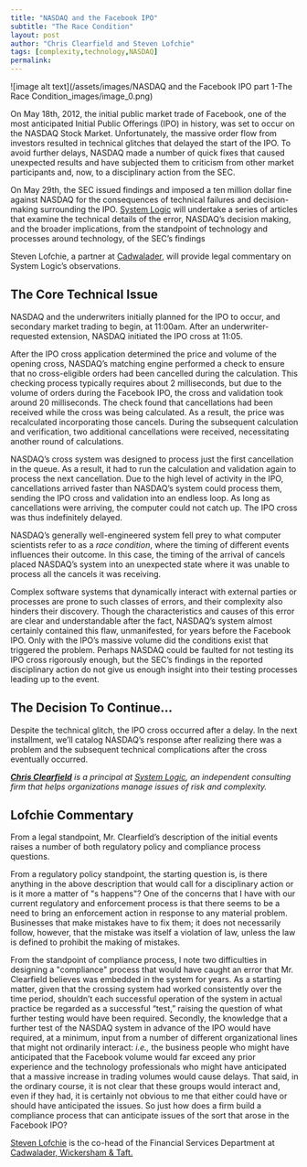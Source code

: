 ```yaml
---
title: "NASDAQ and the Facebook IPO"
subtitle: "The Race Condition"
layout: post
author: "Chris Clearfield and Steven Lofchie" 
tags: [complexity,technology,NASDAQ] 
permalink: 
---
```


![image alt text](/assets/images/NASDAQ and the Facebook IPO part 1-The Race Condition_images/image_0.png)

On May 18th, 2012, the initial public market trade of Facebook, one of the most anticipated Initial Public Offerings (IPO) in history, was set to occur on the NASDAQ Stock Market. Unfortunately, the massive order flow from investors resulted in technical glitches that delayed the start of the IPO.  To avoid further delays, NASDAQ made a number of quick fixes that caused unexpected results and have subjected them to criticism from other market participants and, now, to a disciplinary action from the SEC.

On May 29th, the SEC issued findings and imposed a ten million dollar fine against NASDAQ for the consequences of technical failures and decision-making surrounding the IPO. [System Logic](http://www.system-logic.com) will undertake a series of articles that examine the technical details of the error, NASDAQ’s decision making, and the broader implications, from the standpoint of technology and processes around technology, of the SEC’s findings

Steven Lofchie, a partner at [Cadwalader](http://www.cadwalader.com/thecabinet/), will provide legal commentary on System Logic’s observations.   

## The Core Technical Issue

NASDAQ and the underwriters initially planned for the IPO to occur, and secondary market trading to begin, at 11:00am. After an underwriter-requested extension, NASDAQ initiated the IPO cross at 11:05.

After the IPO cross application determined the price and volume of the opening cross, NASDAQ’s matching engine performed a check to ensure that no cross-eligible orders had been cancelled during the calculation. This checking process typically requires about 2 milliseconds, but due to the volume of orders during the Facebook IPO, the cross and validation took around 20 milliseconds. The check found that cancellations had been received while the cross was being calculated. As a result, the price was recalculated incorporating those cancels. During the subsequent calculation and verification, two additional cancellations were received, necessitating another round of calculations. 

NASDAQ’s cross system was designed to process just the first cancellation in the queue. As a result, it had to run the calculation and validation again to process the next cancellation. Due to the high level of activity in the IPO, cancellations arrived faster than NASDAQ’s system could process them, sending the IPO cross and validation into an endless loop. As long as cancellations were arriving, the computer could not catch up. The IPO  cross was thus indefinitely delayed.

NASDAQ’s generally well-engineered system fell prey to what computer scientists refer to as a *race condition*, where the timing of different events influences their outcome. In this case, the timing of the arrival of cancels placed NASDAQ’s system into an unexpected state where it was unable to process all the cancels it was receiving.

Complex software systems that dynamically interact with external parties or processes are prone to such classes of errors, and their complexity also hinders their discovery. Though the characteristics and causes of this error are clear and understandable after the fact, NASDAQ’s system almost certainly contained this flaw, unmanifested, for years before the Facebook IPO. Only with the IPO’s massive volume did the conditions exist that triggered the problem. Perhaps NASDAQ could be faulted for not testing its IPO cross rigorously enough, but the SEC’s findings in the reported disciplinary action do not give us enough insight into their testing processes leading up to the event.

## The Decision To Continue...

Despite the technical glitch, the IPO cross occurred after a delay. In the next installment, we’ll catalog NASDAQ’s response after realizing there was a problem and the subsequent technical complications after the cross eventually occurred. 

***[Chris Clearfield](http://www.system-logic.com/team/)** is a principal at [System Logic](http://www.system-logic.com), an independent consulting firm that helps organizations manage issues of risk and complexity.* 

## Lofchie Commentary

From a legal standpoint, Mr. Clearfield’s description of the initial events raises a number of both regulatory policy and compliance process questions.

From a regulatory policy standpoint, the starting question is, is there anything in the above description that would call for a disciplinary action or is it more a matter of "s happens"?  One of the concerns that I have with our current regulatory and enforcement process is that there seems to be a need to bring an enforcement action in response to any material problem.  Businesses that make mistakes have to fix them; it does not necessarily follow, however, that the mistake was itself a violation of law, unless the law is defined to prohibit the making of mistakes.  

From the standpoint of compliance process, I note two difficulties in designing a "compliance" process that would have caught an error that Mr. Clearfield believes was embedded in the system for years.  As a starting matter, given that the crossing system had worked consistently over the time period, shouldn’t each successful operation of the system in actual practice be regarded as a successful “test,”  raising the question of what further testing would have been required.  Secondly, the knowledge that a further test of the NASDAQ system in advance of the IPO would have required, at a minimum, input from a number of different organizational lines that might not ordinarily interact: *i.e.,* the business people who might have anticipated that the Facebook volume would far exceed any prior experience and the technology professionals who might have anticipated that a massive increase in trading volumes would cause delays.  That said, in the ordinary course, it is not clear that these groups would interact and, even if they had, it is certainly not obvious to me that either could have or should have anticipated the issues.  So just how does a firm build a compliance process that can anticipate issues of the sort that arose in the Facebook IPO?   

[Steven Lofchie](http://www.cadwalader.com/Attorney/Steven_D._Lofchie/1318) is the co-head of the Financial Services Department at [Cadwalader, Wickersham & Taft.](http://www.cadwalader.com/thecabinet/)  

